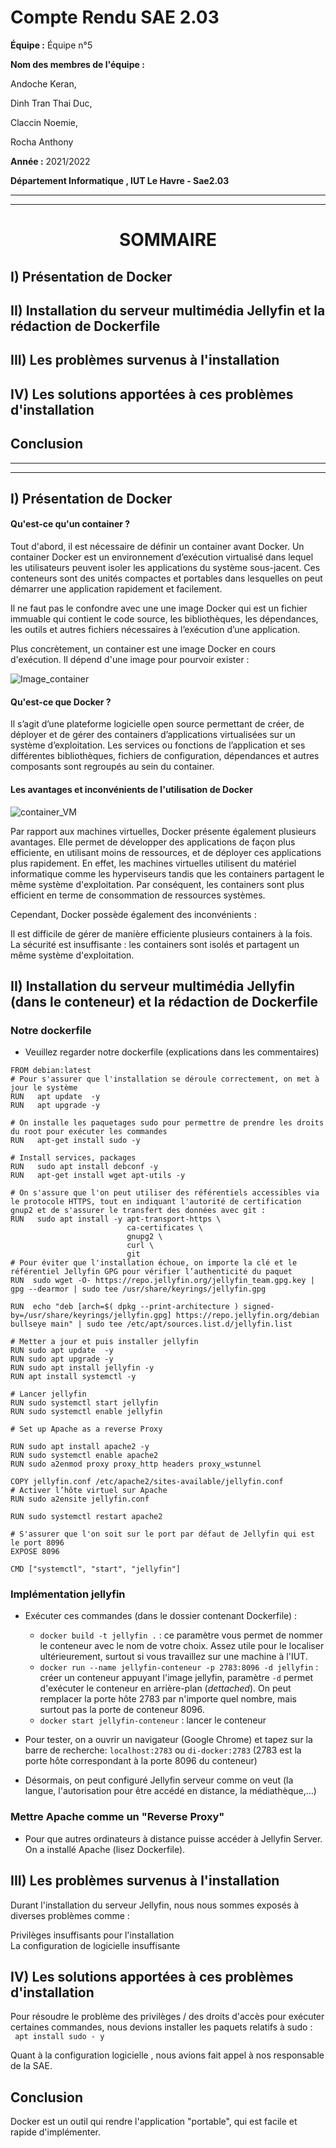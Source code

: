 # Compte Rendu SAE 2.03  

**Équipe :** Équipe n°5  

**Nom des membres de l'équipe :**  

Andoche Keran,  

Dinh Tran Thai Duc,  

Claccin Noemie,  

Rocha Anthony  


**Année :** 2021/2022   

**Département Informatique , IUT Le Havre - Sae2.03**

--------------------------------------------------------------------------------
--------------------------------------------------------------------------------

# <center> SOMMAIRE </center>

## I)   Présentation de Docker

## II)  Installation du serveur  multimédia Jellyfin et la rédaction de  Dockerfile 

## III) Les problèmes survenus à l'installation

## IV) Les solutions apportées à ces problèmes d'installation

## Conclusion

-------------------------------------------------------------------------------- 
-------------------------------------------------------------------------------- 


## I) Présentation de Docker

#### Qu'est-ce qu'un container ?



Tout d'abord, il est nécessaire de définir un container avant Docker. Un container Docker est un environnement d’exécution virtualisé dans lequel les utilisateurs peuvent isoler les applications du système sous-jacent. Ces conteneurs sont des unités compactes et portables dans lesquelles on peut démarrer une application rapidement et facilement.  
      
Il ne faut pas le confondre avec une une image Docker qui est un fichier immuable  qui contient le code source, les bibliothèques, les dépendances, les outils et autres fichiers nécessaires à l’exécution d’une application.

Plus concrètement, un container est une image Docker en cours d'exécution. Il dépend d'une image pour pourvoir exister : 

![Image_container](./Images/Image_container.png)

#### Qu'est-ce que Docker ?  

Il s’agit d’une plateforme logicielle open source permettant de créer, de déployer et de gérer des containers d’applications virtualisées sur un système d’exploitation.  Les services ou fonctions de l’application et ses différentes bibliothèques, fichiers de configuration, dépendances et autres composants sont regroupés au sein du container.


#### Les avantages et inconvénients de l'utilisation de Docker

![container_VM](./Images/container_VM.png)

Par rapport aux machines virtuelles, Docker présente également plusieurs avantages. Elle permet de développer des applications de façon plus efficiente, en utilisant moins de ressources, et de déployer ces applications plus rapidement. En effet, les machines virtuelles utilisent du matériel informatique comme les hyperviseurs tandis que les containers partagent le même système d'exploitation. Par conséquent, les containers sont plus efficient en terme de consommation de ressources systèmes. 

Cependant, Docker possède également des inconvénients :  

Il est difficile de gérer de manière efficiente plusieurs containers à la fois.  
La sécurité est insuffisante : les containers sont isolés et partagent un même système d'exploitation.  

  

## II) Installation du serveur  multimédia Jellyfin (dans le conteneur) et la rédaction de  Dockerfile
### Notre  dockerfile
- Veuillez regarder notre dockerfile (explications dans les commentaires)
```shell
FROM debian:latest
# Pour s'assurer que l'installation se déroule correctement, on met à jour le système
RUN   apt update  -y
RUN   apt upgrade -y

# On installe les paquetages sudo pour permettre de prendre les droits du root pour exécuter les commandes
RUN   apt-get install sudo -y

# Install services, packages
RUN   sudo apt install debconf -y
RUN   apt-get install wget apt-utils -y

# On s'assure que l'on peut utiliser des référentiels accessibles via le protocole HTTPS, tout en indiquant l'autorité de certification gnup2 et de s'assurer le transfert des données avec git :
RUN   sudo apt install -y apt-transport-https \
                          ca-certificates \ 
                          gnupg2 \
                          curl \
                          git
# Pour éviter que l'installation échoue, on importe la clé et le référentiel Jellyfin GPG pour vérifier l’authenticité du paquet
RUN  sudo wget -O- https://repo.jellyfin.org/jellyfin_team.gpg.key | gpg --dearmor | sudo tee /usr/share/keyrings/jellyfin.gpg

RUN  echo "deb [arch=$( dpkg --print-architecture ) signed-by=/usr/share/keyrings/jellyfin.gpg] https://repo.jellyfin.org/debian bullseye main" | sudo tee /etc/apt/sources.list.d/jellyfin.list 

# Metter a jour et puis installer jellyfin
RUN sudo apt update  -y
RUN sudo apt upgrade -y
RUN sudo apt install jellyfin -y
RUN apt install systemctl -y

# Lancer jellyfin
RUN sudo systemctl start jellyfin
RUN sudo systemctl enable jellyfin

# Set up Apache as a reverse Proxy

RUN sudo apt install apache2 -y
RUN sudo systemctl enable apache2
RUN sudo a2enmod proxy proxy_http headers proxy_wstunnel

COPY jellyfin.conf /etc/apache2/sites-available/jellyfin.conf
# Activer l’hôte virtuel sur Apache
RUN sudo a2ensite jellyfin.conf

RUN sudo systemctl restart apache2

# S'assurer que l'on soit sur le port par défaut de Jellyfin qui est le port 8096
EXPOSE 8096

CMD ["systemctl", "start", "jellyfin"]
```
### Implémentation jellyfin

- Exécuter ces commandes (dans le dossier contenant Dockerfile) : 
    - ```docker build -t jellyfin .``` : ce paramètre vous permet de nommer le conteneur avec le nom de votre choix. Assez utile pour le localiser ultérieurement, surtout si vous travaillez sur une machine à l'IUT.
    - ```docker run --name jellyfin-conteneur -p 2783:8096 -d jellyfin``` : créer un conteneur appuyant l'image jellyfin, paramètre ```-d``` permet d'exécuter le conteneur en arrière-plan (_dettached_). On peut remplacer la porte hôte 2783 par n'importe quel nombre, mais surtout pas la porte de conteneur 8096.
    - ```docker start jellyfin-conteneur``` : lancer le conteneur

- Pour tester, on a ouvrir un navigateur (Google Chrome) et tapez sur la barre de recherche:
  ```localhost:2783``` ou ```di-docker:2783```
  (2783 est la porte hôte correspondant à la porte 8096 du conteneur)
- Désormais, on peut configuré Jellyfin serveur comme on veut (la langue, l'autorisation pour être accédé en distance, la médiathèque,...)
### Mettre Apache comme un "Reverse Proxy"
- Pour que autres ordinateurs à distance puisse accéder à Jellyfin Server. On a installé Apache (lisez Dockerfile). 

## III) Les problèmes survenus à l'installation

Durant l'installation du serveur Jellyfin, nous nous sommes exposés à diverses problèmes comme :  
  
Privilèges insuffisants pour l'installation  
La configuration de logicielle insuffisante  



## IV) Les solutions apportées à ces problèmes d'installation

Pour résoudre le problème des privilèges / des droits d'accès pour exécuter certaines commandes, nous devions installer les paquets relatifs à sudo :  
 ``` apt install sudo - y```

Quant à la configuration logicielle , nous avions fait appel à nos responsable de la SAE.

## Conclusion
Docker est un outil qui rendre l'application "portable", qui est facile et rapide d'implémenter.











